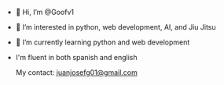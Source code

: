 - 👋 Hi, I’m @Goofv1
- 👀 I’m interested in python, web development, AI, and Jiu Jitsu
- 🌱 I’m currently learning python and web development
- I'm fluent in both spanish and english


  My contact:
  juanjosefg01@gmail.com



